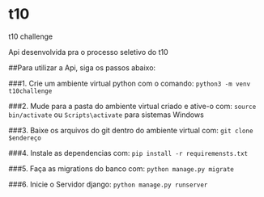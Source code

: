 # t10
t10 challenge

Api desenvolvida pra o processo seletivo do t10

##Para utilizar a Api, siga os passos abaixo:

###1. Crie um ambiente virtual python com o comando:
```python3 -m venv t10challenge```

###2. Mude para a pasta do ambiente virtual criado e ative-o com:
```source bin/activate```
ou
```Scripts\activate```
para sistemas Windows

###3. Baixe os arquivos do git dentro do ambiente virtual com:
```git clone $endereço```

###4. Instale as dependencias com:
```pip install -r requiremensts.txt```

###5. Faça as migrations do banco com:
```python manage.py migrate```

###6. Inicie o Servidor django:
```python manage.py runserver```

